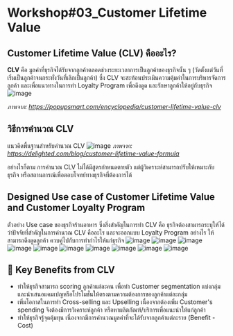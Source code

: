 # Workshop#03_Customer Lifetime Value

## Customer Lifetime Value (CLV) คืออะไร?
**CLV** คือ มูลค่าที่ธุรกิจได้รับจากลูกค้าตลอดช่วงระยะเวลาการเป็นลูกค้าของธุรกิจนั้น ๆ (วัดตั้งแต่วันที่เริ่มเป็นลูกค้าจนกระทั่งวันที่เลิกเป็นลูกค้า) ซึ่ง CLV จะสะท้อนประเมินความคุ้มค่าในการบริหารจัดการลูกค้า และเพื่อแนวทางในการทำ Loyalty Program เพื่อดึงดูด และรักษาลูกค้าให้อยู่กับธุรกิจ
![image](https://github.com/Learntogether/Workshop03_Customer-Lifetime-Value/assets/136689632/072adbfb-6322-4a4e-85bb-d6e07651daa1)

_ภาพจาก: https://popupsmart.com/encyclopedia/customer-lifetime-value-clv_

## วิธีการคำนวณ CLV
แนวคิดพื้นฐานสำหรับคำนวณ CLV
![image](https://github.com/Learntogether/Workshop03_Customer-Lifetime-Value/assets/136689632/9c6fc6d0-f454-40ce-b0f6-8cbcde1228ab)
_ภาพจาก: https://delighted.com/blog/customer-lifetime-value-formula_

อย่างไรก็ตาม การคำนวณ CLV ไม่ได้มีสูตรกำหนดตายตัว แต่ผู้วิเคราะห์สามารถปรับให้เหมาะกับธุรกิจ หรือสถานการณ์เพื่อตอบโจทย์ทางธุรกิจที่ต้องการได้


## Designed Use case of Customer Lifetime Value and Customer Loyalty Program
ตัวอย่าง Use case ของธุรกิจร้านอาหาร ซึ่งสิ่งสำคัญในการทำ CLV คือ ธุรกิจต้องสามารถระบุให้ได้ว่าปัจจัยที่สำคัญในการคำนวณ CLV คืออะไร และจะออกแบบ Loyalty Program อย่างไร ให้สามารถดึงดูดลูกค้า ควบคู่ไปกับการทำกำไรให้แก่ธุรกิจ
![image](https://github.com/Learntogether/Workshop03_Customer-Lifetime-Value/assets/136689632/4ca3f228-6518-4203-97f3-713a72a2f152)
![image](https://github.com/Learntogether/Workshop03_Customer-Lifetime-Value/assets/136689632/c9baf29a-2b9e-4320-9346-f020ca234399)
![image](https://github.com/Learntogether/Workshop03_Customer-Lifetime-Value/assets/136689632/5b199968-476e-47ad-8f31-7d9a96f3c014)
![image](https://github.com/Learntogether/Workshop03_Customer-Lifetime-Value/assets/136689632/90923c24-71b4-42d1-9219-fddd68de1598)
![image](https://github.com/Learntogether/Workshop03_Customer-Lifetime-Value/assets/136689632/66e9156c-5e55-4601-811b-8dfc64874c86)
![image](https://github.com/Learntogether/Workshop03_Customer-Lifetime-Value/assets/136689632/3d309571-3df2-4203-b4e4-f50a750c3acf)
![image](https://github.com/Learntogether/Workshop03_Customer-Lifetime-Value/assets/136689632/4f7e35dd-1a96-4356-92ce-44a5c044917f)
![image](https://github.com/Learntogether/Workshop03_Customer-Lifetime-Value/assets/136689632/b8dc4f1a-776f-4a8a-966a-6d39810f07cc)
![image](https://github.com/Learntogether/Workshop03_Customer-Lifetime-Value/assets/136689632/1240e8cc-4633-4b2a-aaef-7c84552ab1e5)
![image](https://github.com/Learntogether/Workshop03_Customer-Lifetime-Value/assets/136689632/d5b41d0d-8071-4f34-9b72-0df290e0fe0c)

## 	:triangular_flag_on_post: Key Benefits from CLV
* ทำให้ธุรกิจสามารถ scoring ลูกค้าแต่ละคน เพื่อทำ Customer segmentation แบ่งกลุ่ม และนำเสนอแคมเปญหรือโปรโมชั่นให้ตรงตามความต้องการของลูกค้าแต่ละกลุ่ม
* เพิ่มโอกาสในการทำ Cross-selling และ Upselling เนื่องจากต้องเพิ่ม Customer's spending จึงต้องมีการวิเคราะห์ลูกค้า หรือหาผลิตภัณฑ์/บริการเพื่อแนะนำให้แก่ลูกค้า
* ทำให้ธุรกิจรู้จุดคุ้มทุน เนื่องจากมีการคำนวณมูลค่าที่จะได้รับจากลูกค้าแต่ละราย (Benefit - Cost)

